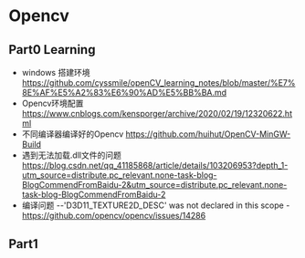# Opencv
## Part0 Learning
  + windows 搭建环境 https://github.com/cyssmile/openCV_learning_notes/blob/master/%E7%8E%AF%E5%A2%83%E6%90%AD%E5%BB%BA.md
  + Opencv环境配置 https://www.cnblogs.com/kensporger/archive/2020/02/19/12320622.html 
  + 不同编译器编译好的Opencv https://github.com/huihut/OpenCV-MinGW-Build
  + 遇到无法加载.dll文件的问题 https://blog.csdn.net/qq_41185868/article/details/103206953?depth_1-utm_source=distribute.pc_relevant.none-task-blog-BlogCommendFromBaidu-2&utm_source=distribute.pc_relevant.none-task-blog-BlogCommendFromBaidu-2
  + 编译问题 
  --'D3D11_TEXTURE2D_DESC' was not declared in this scope - https://github.com/opencv/opencv/issues/14286
  
## Part1 
